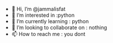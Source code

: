 - 👋 Hi, I’m @jammalisfat
- 👀 I’m interested in :python
- 🌱 I’m currently learning : python
- 💞️ I’m looking to collaborate on : nothing
- 📫 How to reach me : you dont
<!---
jammalisfat/jammalisfat is a ✨ special ✨ repository because its `README.md` (this file) appears on your GitHub profile.
You can click the Preview link to take a look at your changes.
--->
